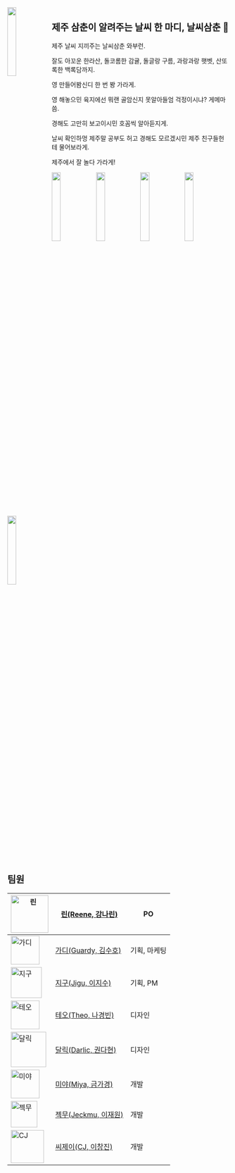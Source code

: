 <img src="https://github.com/PohangTangerines/NalssiUttung/assets/82885362/265009f1-0c23-4d74-8f21-cdeb7027d0ff" style="float:left; width:20%"/>

## 제주 삼춘이 알려주는 날씨 한 마디, 날씨삼춘 🍊

제주 날씨 지끼주는 날씨삼춘 와부런.

잘도 아꼬운 한라산, 돌코롬한 감귤, 돌글랑 구름, 과랑과랑 햇벳, 산또록한 백록담까지.

영 만들어봠신디 한 번 봥 가라게.

영 해놓으민 육지에선 뭐랜 골암신지 못알아들엄 걱정이시냐? 게메마씀.

경해도 고만히 보고이시민 호꼼씩 알아듣지게.

날씨 확인하멍 제주말 공부도 허고 경해도 모르겠시민 제주 친구들헌테 물어보라게.

제주에서 잘 놀다 가라게!



<img src="https://github.com/PohangTangerines/NalssiUttung/assets/82885362/ea6f8703-cf5a-4938-a9fa-0ffc30b55de9" width="20%"/><img src="https://github.com/PohangTangerines/NalssiUttung/assets/82885362/85927763-0c83-4bb4-9849-ca27ef009a81" width="20%"/><img src="https://github.com/PohangTangerines/NalssiUttung/assets/82885362/fce0258b-50ce-43dc-adfb-0a8308d68c5a" width="20%"/><img src="https://github.com/PohangTangerines/NalssiUttung/assets/82885362/3dd5eef0-359f-4cb8-a364-9052bb500339" width="20%"/><img src="https://github.com/PohangTangerines/NalssiUttung/assets/82885362/dddcc2c7-f7b0-40f2-8fff-698ddca9e253" width="20%"/>





## 팀원

| <img height="85" alt="린" src="https://github.com/PohangTangerines/NalssiUttung/assets/82885362/e7358dc1-625c-4aad-b453-b9a33f4853e6"> | [린(Reene, 강나린)](https://github.com/oxoamor)       | PO           |
| ------------------------------------------------------------ | ----------------------------------------------------- | ------------ |
| <img height="65" alt="가디" src="https://github.com/PohangTangerines/NalssiUttung/assets/82885362/133b2d4d-2861-478d-8847-d795f0d2d2a3"> | [가디(Guardy, 김수호)](https://github.com/ssuho)      | 기획, 마케팅 |
| <img height="70" alt="지구" src="https://github.com/PohangTangerines/NalssiUttung/assets/82885362/5df26e6e-cdf6-485b-9b24-156b8207b2ab"> | [지구(Jigu, 이지수)](https://github.com/Jisull)       | 기획, PM     |
| <img height="65" alt="테오" src="https://github.com/PohangTangerines/NalssiUttung/assets/82885362/b43aaffe-fd9f-4dc3-8f32-d1b14dec3d1c"> | [테오(Theo, 나경빈)](https://github.com/ngbeen)       | 디자인       |
| <img height="80" alt="달릭" src="https://github.com/PohangTangerines/NalssiUttung/assets/82885362/55e8b98b-6441-4f00-be6c-b455c9d1a98c"> | [달릭(Darlic, 권다현)](https://github.com/dahyunkwon) | 디자인       |
| <img height="65" alt="미야" src="https://github.com/PohangTangerines/NalssiUttung/assets/82885362/fff63600-9f04-49f1-aa7b-df08153d82a1"> | [미야(Miya, 금가경)](https://github.com/ge-um)        | 개발         |
| <img height="60" alt="젝무" src="https://github.com/PohangTangerines/NalssiUttung/assets/82885362/fa71eceb-40c6-4d4b-8e9a-029740fc3f1b"> | [젝무(Jeckmu, 이재원)](https://github.com/220v-K)     | 개발         |
| <img height="75" alt="CJ" src="https://github.com/PohangTangerines/NalssiUttung/assets/82885362/decc8d6a-6236-409a-8fa9-67150ce1cd89"> | [씨제이(CJ, 이창진)](https://github.com/ChangJin-Lee)   | 개발         |

